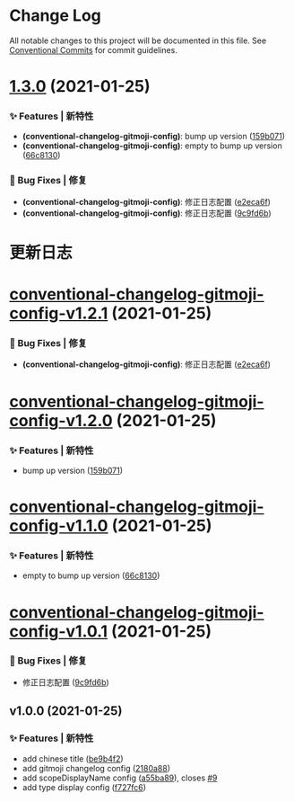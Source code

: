 # Change Log

All notable changes to this project will be documented in this file.
See [Conventional Commits](https://conventionalcommits.org) for commit guidelines.

# [1.3.0](https://github.com/arvinxx/commit-gitmoji/compare/conventional-changelog-gitmoji-config@1.1.3...conventional-changelog-gitmoji-config@1.3.0) (2021-01-25)


### ✨ Features | 新特性

* **(conventional-changelog-gitmoji-config)**: bump up version ([159b071](https://github.com/arvinxx/commit-gitmoji/commit/159b071))
* **(conventional-changelog-gitmoji-config)**: empty to bump up version ([66c8130](https://github.com/arvinxx/commit-gitmoji/commit/66c8130))


### 🐛 Bug Fixes | 修复

* **(conventional-changelog-gitmoji-config)**: 修正日志配置 ([e2eca6f](https://github.com/arvinxx/commit-gitmoji/commit/e2eca6f))
* **(conventional-changelog-gitmoji-config)**: 修正日志配置 ([9c9fd6b](https://github.com/arvinxx/commit-gitmoji/commit/9c9fd6b))





# 更新日志

# [conventional-changelog-gitmoji-config-v1.2.1](https://github.com/arvinxx/commit-gitmoji/compare/conventional-changelog-gitmoji-config-v1.2.0...conventional-changelog-gitmoji-config-v1.2.1) (2021-01-25)


### 🐛 Bug Fixes | 修复

* **(conventional-changelog-gitmoji-config)**: 修正日志配置 ([e2eca6f](https://github.com/arvinxx/commit-gitmoji/commit/e2eca6f))

# [conventional-changelog-gitmoji-config-v1.2.0](https://github.com/arvinxx/commit-gitmoji/compare/conventional-changelog-gitmoji-config-v1.1.0...conventional-changelog-gitmoji-config-v1.2.0) (2021-01-25)

### ✨ Features | 新特性

- bump up version ([159b071](https://github.com/arvinxx/commit-gitmoji/commit/159b071))

# [conventional-changelog-gitmoji-config-v1.1.0](https://github.com/arvinxx/commit-gitmoji/compare/conventional-changelog-gitmoji-config-v1.0.1...conventional-changelog-gitmoji-config-v1.1.0) (2021-01-25)

### ✨ Features | 新特性

- empty to bump up version ([66c8130](https://github.com/arvinxx/commit-gitmoji/commit/66c8130))

# [conventional-changelog-gitmoji-config-v1.0.1](https://github.com/arvinxx/commit-gitmoji/compare/conventional-changelog-gitmoji-config-v1.0.0...conventional-changelog-gitmoji-config-v1.0.1) (2021-01-25)

### 🐛 Bug Fixes | 修复

- 修正日志配置 ([9c9fd6b](https://github.com/arvinxx/commit-gitmoji/commit/9c9fd6b))

## v1.0.0 (2021-01-25)

### ✨ Features | 新特性

- add chinese title ([be9b4f2](https://github.com/arvinxx/commit-gitmoji/commit/be9b4f2))
- add gitmoji changelog config ([2180a88](https://github.com/arvinxx/commit-gitmoji/commit/2180a88))
- add scopeDisplayName config ([a55ba89](https://github.com/arvinxx/commit-gitmoji/commit/a55ba89)), closes [#9](https://github.com/arvinxx/commit-gitmoji/issues/9)
- add type display config ([f727fc6](https://github.com/arvinxx/commit-gitmoji/commit/f727fc6))
